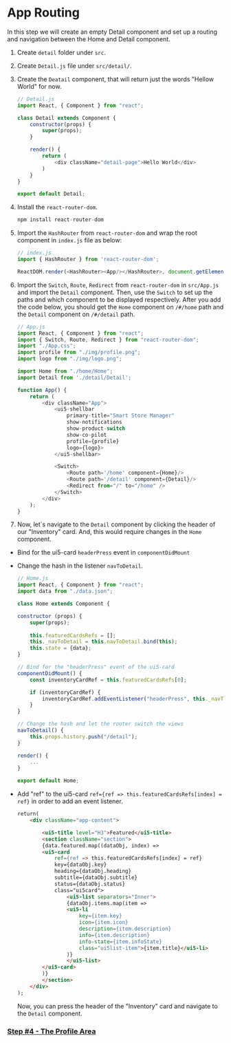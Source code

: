 # App Routing

In this step we will create an empty Detail component and set up a routing and navigation between the Home and Detail component.


1. Create ```detail``` folder under ```src```.

2. Create ```Detail.js``` file under ```src/detail/```.

3. Create the ```Deatail``` component, that will return just  the words "Hellow World" for now.

	```js 
	// Detail.js
	import React, { Component } from "react";

	class Detail extends Component {
		constructor(props) {
			super(props);
		}

		render() {
			return (
				<div className="detail-page">Hello World</div>
			)
		}
	}

	export default Detail;
	```
4. Install the ```react-router-dom```.
	```js
	npm install react-router-dom
	```

5. Import the ```HashRouter``` from ```react-router-dom``` and wrap the root component in ```index.js``` file as below:

	```js 
	// index.js
	import { HashRouter } from 'react-router-dom';

	ReactDOM.render(<HashRouter><App/></HashRouter>, document.getElementById('root'));
	```



6. Import the ```Switch```, ```Route```, ```Redirect``` from ```react-router-dom``` in ```src/App.js```  and import the ```Detail``` component.
Then, use the ```Switch``` to set up the paths and which component to be displayed respectively. After you add the code below, you should get the ```Home``` component on ```/#/home``` path and the ```Detail``` component on ```/#/detail``` path.


	```js 
	// App.js
	import React, { Component } from "react";
	import { Switch, Route, Redirect } from "react-router-dom";
	import "./App.css";
	import profile from "./img/profile.png";
	import logo from "./img/logo.png";

	import Home from "./home/Home";
	import Detail from './detail/Detail';

	function App() {
		return (
			<div className="App">
				<ui5-shellbar
					primary-title="Smart Store Manager"
					show-notifications
					show-product-switch
					show-co-pilot
					profile={profile}
					logo={logo}>
				</ui5-shellbar>

				<Switch>
					<Route path='/home' component={Home}/>
					<Route path='/detail' component={Detail}/>
					<Redirect from="/" to="/home" />
				</Switch>
			</div>
		);
	}
	```

7. Now, let`s navigate to the ```Detail``` component by clicking the header of our "Inventory" card.  And, this would require changes in the ```Home``` component. 

- Bind for the ui5-card ```headerPress``` event in ```componentDidMount``` 
- Change the hash in the listener ```navToDetail```.

	```js 
	// Home.js
	import React, { Component } from "react";
	import data from "./data.json";

	class Home extends Component {

	constructor (props) {
		super(props);
		
		this.featuredCardsRefs = [];
		this._navToDetail = this.navToDetail.bind(this);
		this.state = {data};
	}

	// Bind for the "headerPress" event of the ui5-card
	componentDidMount() {
		const inventoryCardRef = this.featuredCardsRefs[0];

		if (inventoryCardRef) {
			inventoryCardRef.addEventListener("headerPress", this._navToDetail);
		}
	}

	// Change the hash and let the router switch the views
	navToDetail() {
		this.props.history.push("/detail");
	}

	render() {
		...
	}

	export default Home;
	```

- Add "ref" to the ui5-card ```ref={ref => this.featuredCardsRefs[index] = ref}``` in order to add an event listener.

	```html
	return(
		<div className="app-content">

			<ui5-title level="H3">Featured</ui5-title>
			<section className="section">
			{data.featured.map((dataObj, index) => 
			<ui5-card
				ref={ref => this.featuredCardsRefs[index] = ref}
				key={dataObj.key}
				heading={dataObj.heading}
				subtitle={dataObj.subtitle}
				status={dataObj.status}
				class="ui5card">
					<ui5-list separators="Inner">
					{dataObj.items.map(item =>
					<ui5-li
						key={item.key}
						icon={item.icon}
						description={item.description}
						info={item.description}
						info-state={item.infoState}
						class="ui5list-item">{item.title}</ui5-li>
					)}
					</ui5-list>
			</ui5-card>
			)}
			</section>
		</div>
	);
	```

	Now, you can press the header of the "Inventory" card and navigate to the ```Detail``` component.

### [Step #4 - The Profile Area](./Step4_The_Profile_Area.md)
